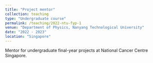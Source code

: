 ```yaml
---
title: "Project mentor"
collection: teaching
type: "Undergraduate course"
permalink: /teaching/2022-ntu-fyp-1
venue: "Department of Physics, Nanyang Technological University"
date: "2022 - 2023"
location: "Singapore"
---
```


Mentor for undergraduate final-year projects at National Cancer Centre Singapore.
